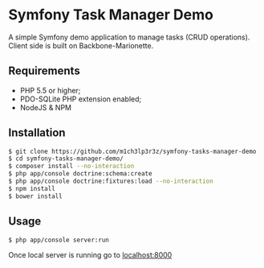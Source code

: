 Symfony Task Manager Demo
=========================

A simple Symfony demo application to manage tasks (CRUD operations). Client side is built on Backbone-Marionette.


Requirements
------------

  * PHP 5.5 or higher;
  * PDO-SQLite PHP extension enabled;
  * NodeJS & NPM

Installation
------------

```bash
$ git clone https://github.com/m1ch3lp3r3z/symfony-tasks-manager-demo
$ cd symfony-tasks-manager-demo/
$ composer install --no-interaction
$ php app/console doctrine:schema:create
$ php app/console doctrine:fixtures:load --no-interaction
$ npm install
$ bower install
```

Usage
-----

```bash
$ php app/console server:run
```

Once local server is running go to [localhost:8000](http://localhost:8000/)
